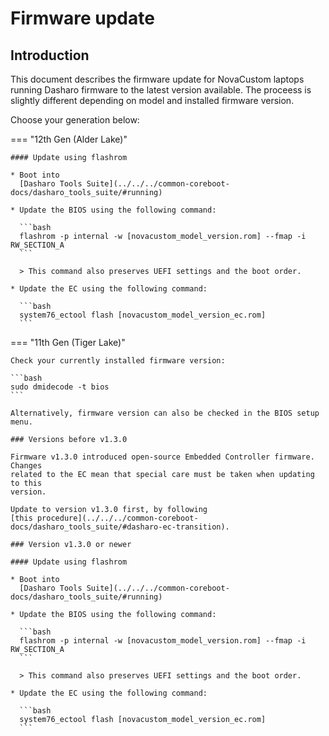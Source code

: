 # Firmware update

## Introduction

This document describes the firmware update for NovaCustom laptops running
Dasharo firmware to the latest version available. The proceess is slightly
different depending on model and installed firmware version.

Choose your generation below:

=== "12th Gen (Alder Lake)"

    #### Update using flashrom

    * Boot into
      [Dasharo Tools Suite](../../../common-coreboot-docs/dasharo_tools_suite/#running)

    * Update the BIOS using the following command:

      ```bash
      flashrom -p internal -w [novacustom_model_version.rom] --fmap -i RW_SECTION_A
      ```

      > This command also preserves UEFI settings and the boot order.

    * Update the EC using the following command:

      ```bash
      system76_ectool flash [novacustom_model_version_ec.rom]
      ```

=== "11th Gen (Tiger Lake)"

    Check your currently installed firmware version:

    ```bash
    sudo dmidecode -t bios
    ```

    Alternatively, firmware version can also be checked in the BIOS setup menu.

    ### Versions before v1.3.0

    Firmware v1.3.0 introduced open-source Embedded Controller firmware. Changes
    related to the EC mean that special care must be taken when updating to this
    version.

    Update to version v1.3.0 first, by following
    [this procedure](../../../common-coreboot-docs/dasharo_tools_suite/#dasharo-ec-transition).

    ### Version v1.3.0 or newer

    #### Update using flashrom

    * Boot into
      [Dasharo Tools Suite](../../../common-coreboot-docs/dasharo_tools_suite/#running)

    * Update the BIOS using the following command:

      ```bash
      flashrom -p internal -w [novacustom_model_version.rom] --fmap -i RW_SECTION_A
      ```

      > This command also preserves UEFI settings and the boot order.

    * Update the EC using the following command:

      ```bash
      system76_ectool flash [novacustom_model_version_ec.rom]
      ```
